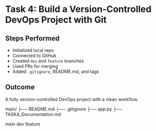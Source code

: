 # Task 4: Build a Version-Controlled DevOps Project with Git

## Steps Performed
- Initialized local repo
- Connected to GitHub
- Created `dev` and `feature` branches
- Used PRs for merging
- Added `.gitignore`, README.md, and tags

## Outcome
A fully version-controlled DevOps project with a clean workflow.

main/
├── README.md
├── .gitignore
├── app.py
├── TASK4_Documentation.md


main
dev
feature
